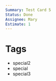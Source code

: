 ```yaml
---
Summary: Test Card 5
Status: Done
Assignee: Mary
Estimate: 1
---
```


# Tags

-   special2
-   special
-   special3
